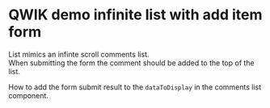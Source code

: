 # QWIK demo infinite list with add item form

List mimics an infinte scroll comments list.  
When submitting the form the comment should be added to the top of the list.

How to add the form submit result to the `dataToDisplay` in the comments list component.
